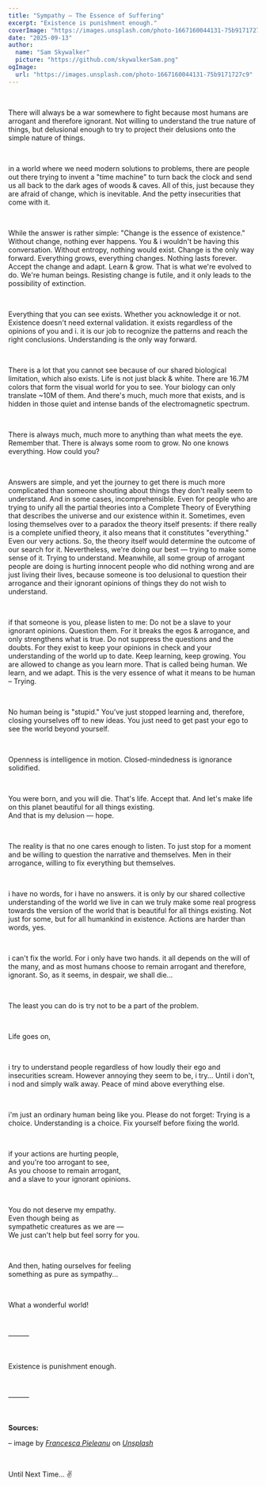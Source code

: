 ```yaml
---
title: "Sympathy — The Essence of Suffering"
excerpt: "Existence is punishment enough."
coverImage: "https://images.unsplash.com/photo-1667160044131-75b9171727c9"
date: "2025-09-13"
author:
  name: "Sam Skywalker"
  picture: "https://github.com/skywalkerSam.png"
ogImage:
  url: "https://images.unsplash.com/photo-1667160044131-75b9171727c9"
---
```


&nbsp;

There will always be a war somewhere to fight because most humans are arrogant and therefore ignorant. Not willing to understand the true nature of things, but delusional enough to try to project their delusions onto the simple nature of things.

&nbsp;

in a world where we need modern solutions to problems, there are people out there trying to invent a "time machine" to turn back the clock and send us all back to the dark ages of woods & caves. All of this, just because they are afraid of change, which is inevitable. And the petty insecurities that come with it.

&nbsp;

While the answer is rather simple: "Change is the essence of existence." Without change, nothing ever happens. You & i wouldn't be having this conversation. Without entropy, nothing would exist. Change is the only way forward. Everything grows, everything changes. Nothing lasts forever. Accept the change and adapt. Learn & grow. That is what we're evolved to do. We're human beings. Resisting change is futile, and it only leads to the possibility of extinction.

&nbsp;

Everything that you can see exists. Whether you acknowledge it or not. Existence doesn't need external validation. it exists regardless of the opinions of you and i. it is our job to recognize the patterns and reach the right conclusions. Understanding is the only way forward.

&nbsp;

There is a lot that you cannot see because of our shared biological limitation, which also exists. Life is not just black & white. There are 16.7M colors that form the visual world for you to see. Your biology can only translate \~10M of them. And there's much, much more that exists, and is hidden in those quiet and intense bands of the electromagnetic spectrum.

&nbsp;

There is always much, much more to anything than what meets the eye. Remember that. There is always some room to grow. No one knows everything. How could you?

&nbsp;

Answers are simple, and yet the journey to get there is much more complicated than someone shouting about things they don't really seem to understand. And in some cases, incomprehensible. Even for people who are trying to unify all the partial theories into a Complete Theory of Everything that describes the universe and our existence within it. Sometimes, even losing themselves over to a paradox the theory itself presents: if there really is a complete unified theory, it also means that it constitutes "everything." Even our very actions. So, the theory itself would determine the outcome of our search for it. Nevertheless, we're doing our best — trying to make some sense of it. Trying to understand. Meanwhile, all some group of arrogant people are doing is hurting innocent people who did nothing wrong and are just living their lives, because someone is too delusional to question their arrogance and their ignorant opinions of things they do not wish to understand.

&nbsp;

if that someone is you, please listen to me: Do not be a slave to your ignorant opinions. Question them. For it breaks the egos & arrogance, and only strengthens what is true. Do not suppress the questions and the doubts. For they exist to keep your opinions in check and your understanding of the world up to date. Keep learning, keep growing. You are allowed to change as you learn more. That is called being human. We learn, and we adapt. This is the very essence of what it means to be human – Trying.

&nbsp;

No human being is "stupid." You’ve just stopped learning and, therefore, closing yourselves off to new ideas. You just need to get past your ego to see the world beyond yourself.

&nbsp;

Openness is intelligence in motion. Closed-mindedness is ignorance solidified.

&nbsp;

You were born, and you will die. That's life. Accept that. And let's make life on this planet beautiful for all things existing.  
And that is my delusion — hope.

&nbsp;

The reality is that no one cares enough to listen. To just stop for a moment and be willing to question the narrative and themselves. Men in their arrogance, willing to fix everything but themselves.

&nbsp;

i have no words, for i have no answers. it is only by our shared collective understanding of the world we live in can we truly make some real progress towards the version of the world that is beautiful for all things existing. Not just for some, but for all humankind in existence. Actions are harder than words, yes.

&nbsp;

i can't fix the world. For i only have two hands. it all depends on the will of the many, and as most humans choose to remain arrogant and therefore, ignorant. So, as it seems, in despair, we shall die...

&nbsp;

The least you can do is try not to be a part of the problem.

&nbsp;

Life goes on,

&nbsp;

i try to understand people regardless of how loudly their ego and insecurities scream. However annoying they seem to be, i try... Until i don't, i nod and simply walk away. Peace of mind above everything else.

&nbsp;

i'm just an ordinary human being like you. Please do not forget: Trying is a choice. Understanding is a choice. Fix yourself before fixing the world.

&nbsp;

if your actions are hurting people,  
and you're too arrogant to see,  
As you choose to remain arrogant,  
and a slave to your ignorant opinions.

&nbsp;

You do not deserve my empathy.  
Even though being as  
sympathetic creatures as we are —  
We just can't help but feel sorry for you.

&nbsp;

And then, hating ourselves for feeling  
something as pure as sympathy...

&nbsp;

What a wonderful world\!

&nbsp;

———

&nbsp;

Existence is punishment enough.

&nbsp;

———

&nbsp;

**Sources:**

– image by [_Francesca Pieleanu_](https://unsplash.com/@francescafrann?utm_content=creditCopyText&utm_medium=referral&utm_source=unsplash) on [_Unsplash_](https://unsplash.com/photos/a-seat-in-a-car-d3GmCtZzJ_g?utm_content=creditCopyText&utm_medium=referral&utm_source=unsplash)

&nbsp;

Until Next Time... ✌️

&nbsp;
